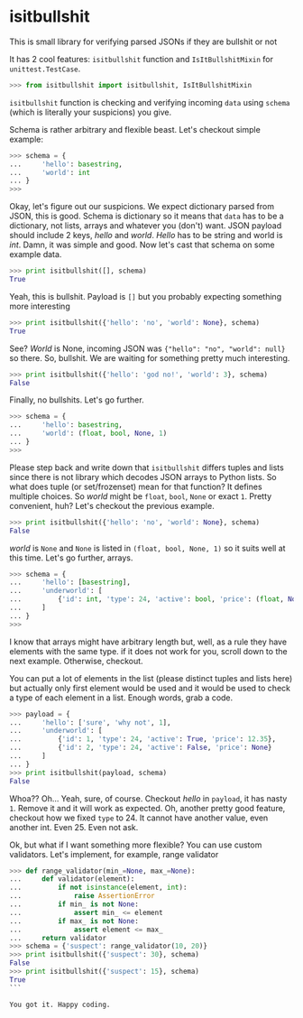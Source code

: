 isitbullshit
============

This is small library for verifying parsed JSONs if they are bullshit or not

It has 2 cool features: `isitbullshit` function and `IsItBullshitMixin` for `unittest.TestCase`.

```python
>>> from isitbullshit import isitbullshit, IsItBullshitMixin
```

`isitbullshit` function is checking and verifying incoming `data` using `schema`
(which is literally your suspicions) you give.

Schema is rather arbitrary and flexible beast. Let's checkout simple
example:

```python
>>> schema = {
...     'hello': basestring,
...     'world': int
... }
>>>
```

Okay, let's figure out our suspicions. We expect dictionary parsed
from JSON, this is good. Schema is dictionary so it means that `data`
has to be a dictionary, not lists, arrays and whatever you (don't) want. JSON
payload should include 2 keys, _hello_ and _world_.
_Hello_ has to be string and world is _int_. Damn, it was simple and good.
Now let's cast that schema on some example data.

```python
>>> print isitbullshit([], schema)
True
```

Yeah, this is bullshit. Payload is `[]` but you probably expecting something more interesting

```python
>>> print isitbullshit({'hello': 'no', 'world': None}, schema)
True
```

See? _World_ is None, incoming JSON was `{"hello": "no", "world": null}`
so there. So, bullshit. We are waiting for something pretty much
interesting.

```python
>>> print isitbullshit({'hello': 'god no!', 'world': 3}, schema)
False
```

Finally, no bullshits. Let's go further.

```python
>>> schema = {
...     'hello': basestring,
...     'world': (float, bool, None, 1)
... }
>>>
```

Please step back and write down that `isitbullshit` differs tuples
and lists since there is not library which decodes JSON arrays to Python
lists. So what does tuple (or set/frozenset) mean for that function? It
defines multiple choices. So _world_ might be `float`, `bool`, `None` or
exact `1`. Pretty convenient, huh? Let's checkout the previous example.

```python
>>> print isitbullshit({'hello': 'no', 'world': None}, schema)
False
```

_world_ is `None` and `None` is listed in `(float, bool, None, 1)`
so it suits well at this time. Let's go further, arrays.

```python
>>> schema = {
...     'hello': [basestring],
...     'underworld': [
...         {'id': int, 'type': 24, 'active': bool, 'price': (float, None)}
...     ]
... }
>>>
```

I know that arrays might have arbitrary length but, well, as a rule
they have elements with the same type. if it does not work for you, scroll
down to the next example. Otherwise, checkout.

You can put a lot of elements in the list (please distinct tuples and
lists here) but actually only first element would be used and it would be used
to check a type of each element in a list. Enough words, grab a code.

```python
>>> payload = {
...     'hello': ['sure', 'why not', 1],
...     'underworld': [
...         {'id': 1, 'type': 24, 'active': True, 'price': 12.35},
...         {'id': 2, 'type': 24, 'active': False, 'price': None}
...     ]
... }
>>> print isitbullshit(payload, schema)
False
```

Whoa?? Oh... Yeah, sure, of course. Checkout _hello_ in `payload`, it has
nasty `1`. Remove it and it will work as expected. Oh, another pretty
good feature, checkout how we fixed `type` to 24. It cannot have another
value, even another int. Even 25. Even not ask.

Ok, but what if I want something more flexible? You can use custom
validators. Let's implement, for example, range validator

````python
>>> def range_validator(min_=None, max_=None):
...     def validator(element):
...         if not isinstance(element, int):
...             raise AssertionError
...         if min_ is not None:
...             assert min_ <= element
...         if max_ is not None:
...             assert element <= max_
...     return validator
>>> schema = {'suspect': range_validator(10, 20)}
>>> print isitbullshit({'suspect': 30}, schema)
False
>>> print isitbullshit({'suspect': 15}, schema)
True
```

You got it. Happy coding.

